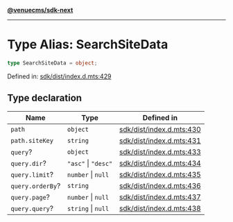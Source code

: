 [**@venuecms/sdk-next**](../Index.md)

***

# Type Alias: SearchSiteData

```ts
type SearchSiteData = object;
```

Defined in: [sdk/dist/index.d.mts:429](https://github.com/venuecms/sdk/blob/9df621babf2d64de41bd45733e16986e94017e8a/packages/sdk/dist/index.d.mts#L429)

## Type declaration

| Name | Type | Defined in |
| ------ | ------ | ------ |
| <a id="path"></a> `path` | `object` | [sdk/dist/index.d.mts:430](https://github.com/venuecms/sdk/blob/9df621babf2d64de41bd45733e16986e94017e8a/packages/sdk/dist/index.d.mts#L430) |
| `path.siteKey` | `string` | [sdk/dist/index.d.mts:431](https://github.com/venuecms/sdk/blob/9df621babf2d64de41bd45733e16986e94017e8a/packages/sdk/dist/index.d.mts#L431) |
| <a id="query"></a> `query`? | `object` | [sdk/dist/index.d.mts:433](https://github.com/venuecms/sdk/blob/9df621babf2d64de41bd45733e16986e94017e8a/packages/sdk/dist/index.d.mts#L433) |
| `query.dir`? | `"asc"` \| `"desc"` | [sdk/dist/index.d.mts:434](https://github.com/venuecms/sdk/blob/9df621babf2d64de41bd45733e16986e94017e8a/packages/sdk/dist/index.d.mts#L434) |
| `query.limit`? | `number` \| `null` | [sdk/dist/index.d.mts:435](https://github.com/venuecms/sdk/blob/9df621babf2d64de41bd45733e16986e94017e8a/packages/sdk/dist/index.d.mts#L435) |
| `query.orderBy`? | `string` | [sdk/dist/index.d.mts:436](https://github.com/venuecms/sdk/blob/9df621babf2d64de41bd45733e16986e94017e8a/packages/sdk/dist/index.d.mts#L436) |
| `query.page`? | `number` \| `null` | [sdk/dist/index.d.mts:437](https://github.com/venuecms/sdk/blob/9df621babf2d64de41bd45733e16986e94017e8a/packages/sdk/dist/index.d.mts#L437) |
| `query.query`? | `string` \| `null` | [sdk/dist/index.d.mts:438](https://github.com/venuecms/sdk/blob/9df621babf2d64de41bd45733e16986e94017e8a/packages/sdk/dist/index.d.mts#L438) |
